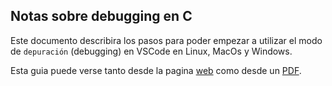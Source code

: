 ## Notas sobre debugging en C

Este documento describira los pasos para poder empezar a utilizar el modo de `depuración` (debugging) en VSCode en Linux, MacOs y Windows.

Esta guia puede verse tanto desde la pagina [web](https://ernestobossi.com/debugging_docs/) como desde un [PDF](https://github.com/bossiernesto/debugging_docs/blob/gh-pages/ebook.pdf).